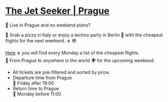 [The Jet Seeker | Prague](https://t.me/the_jet_seeker_prague)
===

🤔 Live in Prague and no weekend plans?

🍕 Grab a pizza in Italy or enjoy a techno party in Berlin 🕺 with the cheapest flights for the next weekend. ✈️ 😎


[Here](https://t.me/the_jet_seeker_prague) ✈️  you will find every Monday a list of the cheapest flights.  
🏰 From Prague to anywhere in the world 🌍 for the upcoming weekend. 

- All tickets are pre-filtered and sorted by price.  
- Departure time from Prague  
  🛫 Friday after 19:00  
- Return time to Prague  
  🛬 Monday before 11:00
